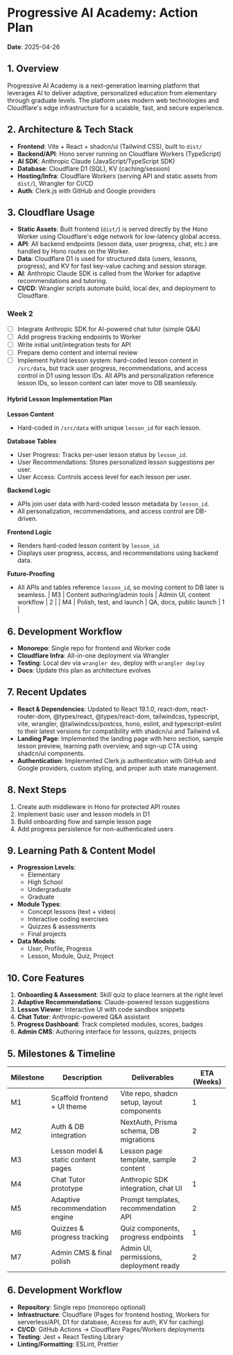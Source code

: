 # Progressive AI Academy: Action Plan

**Date**: 2025-04-26

## 1. Overview
Progressive AI Academy is a next-generation learning platform that leverages AI to deliver adaptive, personalized education from elementary through graduate levels. The platform uses modern web technologies and Cloudflare's edge infrastructure for a scalable, fast, and secure experience.

## 2. Architecture & Tech Stack
- **Frontend**: Vite + React + shadcn/ui (Tailwind CSS), built to `dist/`
- **Backend/API**: Hono server running on Cloudflare Workers (TypeScript)
- **AI SDK**: Anthropic Claude (JavaScript/TypeScript SDK)
- **Database**: Cloudflare D1 (SQL), KV (caching/session)
- **Hosting/Infra**: Cloudflare Workers (serving API and static assets from `dist/`), Wrangler for CI/CD
- **Auth**: Clerk.js with GitHub and Google providers

## 3. Cloudflare Usage
- **Static Assets**: Built frontend (`dist/`) is served directly by the Hono Worker using Cloudflare's edge network for low-latency global access.
- **API**: All backend endpoints (lesson data, user progress, chat, etc.) are handled by Hono routes on the Worker.
- **Data**: Cloudflare D1 is used for structured data (users, lessons, progress), and KV for fast key-value caching and session storage.
- **AI**: Anthropic Claude SDK is called from the Worker for adaptive recommendations and tutoring.
- **CI/CD**: Wrangler scripts automate build, local dev, and deployment to Cloudflare.

### Week 2
- [ ] Integrate Anthropic SDK for AI-powered chat tutor (simple Q&A)
- [ ] Add progress tracking endpoints to Worker
- [ ] Write initial unit/integration tests for API
- [ ] Prepare demo content and internal review
- [ ] Implement hybrid lesson system: hard-coded lesson content in `/src/data`, but track user progress, recommendations, and access control in D1 using lesson IDs. All APIs and personalization reference lesson IDs, so lesson content can later move to DB seamlessly.

#### Hybrid Lesson Implementation Plan

**Lesson Content**
- Hard-coded in `/src/data` with unique `lesson_id` for each lesson.

**Database Tables**
- User Progress: Tracks per-user lesson status by `lesson_id`.
- User Recommendations: Stores personalized lesson suggestions per user.
- User Access: Controls access level for each lesson per user.

**Backend Logic**
- APIs join user data with hard-coded lesson metadata by `lesson_id`.
- All personalization, recommendations, and access control are DB-driven.

**Frontend Logic**
- Renders hard-coded lesson content by `lesson_id`.
- Displays user progress, access, and recommendations using backend data.

**Future-Proofing**
- All APIs and tables reference `lesson_id`, so moving content to DB later is seamless.
| M3        | Content authoring/admin tools    | Admin UI, content workflow          | 2           |
| M4        | Polish, test, and launch         | QA, docs, public launch             | 1           |

## 6. Development Workflow
- **Monorepo**: Single repo for frontend and Worker code
- **Cloudflare Infra**: All-in-one deployment via Wrangler
- **Testing**: Local dev via `wrangler dev`, deploy with `wrangler deploy`
- **Docs**: Update this plan as architecture evolves

## 7. Recent Updates
- **React & Dependencies**: Updated to React 19.1.0, react-dom, react-router-dom, @types/react, @types/react-dom, tailwindcss, typescript, vite, wrangler, @tailwindcss/postcss, hono, eslint, and typescript-eslint to their latest versions for compatibility with shadcn/ui and Tailwind v4.
- **Landing Page**: Implemented the landing page with hero section, sample lesson preview, learning path overview, and sign-up CTA using shadcn/ui components.
- **Authentication**: Implemented Clerk.js authentication with GitHub and Google providers, custom styling, and proper auth state management.

## 8. Next Steps
1. Create auth middleware in Hono for protected API routes
2. Implement basic user and lesson models in D1
3. Build onboarding flow and sample lesson page
4. Add progress persistence for non-authenticated users

## 9. Learning Path & Content Model
- **Progression Levels**:
  - Elementary
  - High School
  - Undergraduate
  - Graduate
- **Module Types**:
  - Concept lessons (text + video)
  - Interactive coding exercises
  - Quizzes & assessments
  - Final projects
- **Data Models**:
  - User, Profile, Progress
  - Lesson, Module, Quiz, Project

## 10. Core Features
1. **Onboarding & Assessment**: Skill quiz to place learners at the right level
2. **Adaptive Recommendations**: Claude-powered lesson suggestions
3. **Lesson Viewer**: Interactive UI with code sandbox snippets
4. **Chat Tutor**: Anthropic-powered Q&A assistant
5. **Progress Dashboard**: Track completed modules, scores, badges
6. **Admin CMS**: Authoring interface for lessons, quizzes, projects

## 5. Milestones & Timeline
| Milestone | Description                                    | Deliverables                               | ETA (Weeks) |
|-----------|------------------------------------------------|--------------------------------------------|-------------|
| M1        | Scaffold frontend + UI theme                   | Vite repo, shadcn setup, layout components | 1           |
| M2        | Auth & DB integration                          | NextAuth, Prisma schema, DB migrations     | 2           |
| M3        | Lesson model & static content pages            | Lesson page template, sample content       | 2           |
| M4        | Chat Tutor prototype                           | Anthropic SDK integration, chat UI         | 1           |
| M5        | Adaptive recommendation engine                 | Prompt templates, recommendation API       | 2           |
| M6        | Quizzes & progress tracking                    | Quiz components, progress endpoints        | 1           |
| M7        | Admin CMS & final polish                       | Admin UI, permissions, deployment ready    | 2           |

## 6. Development Workflow
- **Repository**: Single repo (monorepo optional)
- **Infrastructure**: Cloudflare (Pages for frontend hosting, Workers for serverless/API, D1 for database, Access for auth, KV for caching)
- **CI/CD**: GitHub Actions → Cloudflare Pages/Workers deployments
- **Testing**: Jest + React Testing Library
- **Linting/Formatting**: ESLint, Prettier

